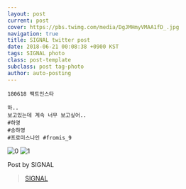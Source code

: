 ```yaml
---
layout: post
current: post
cover: https://pbs.twimg.com/media/DgJMHmyVMAA1fD_.jpg
navigation: true
title: SIGNAL twitter post
date: 2018-06-21 00:08:38 +0900 KST
tags: SIGNAL photo
class: post-template
subclass: post tag-photo
author: auto-posting
---
```


```  
180618 팩트인스타  
  
하..  
보고있는데 계속 너무 보고싶어..    
#하영  
#송하영  
#프로미스나인 #fromis_9  

```

![0](https://pbs.twimg.com/media/DgJMG50V4AMD-cK.jpg)
![1](https://pbs.twimg.com/media/DgJMHmyVMAA1fD_.jpg)


Post by SIGNAL

> [SIGNAL](https://twitter.com/Studio_NaGyung)